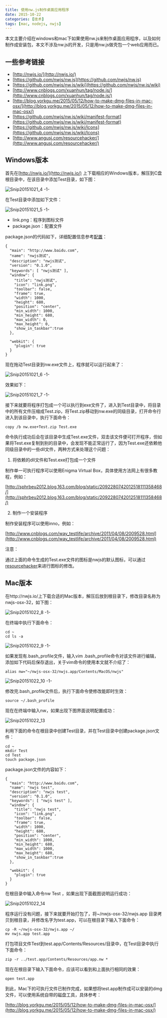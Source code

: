 ```yaml
---
title: 使用nw.js制作桌面应用程序
date: 2015-10-22
categories: [技术]
tags: [mac, nodejs, nwjs]
---
```


本文主要介绍在windows和mac下如果使用nw.js来制作桌面应用程序，以及如何制作成安装包，本文不涉及nw.js的开发，只是用nw.js做壳包一个web应用而已。
<!--more-->
## 一些参考链接

* [http://nwjs.io/](http://nwjs.io/)
* [https://github.com/nwjs/nw.js](https://github.com/nwjs/nw.js)
* [https://github.com/nwjs/nw.js/wiki](https://github.com/nwjs/nw.js/wiki)
* [http://www.cnblogs.com/xuanhun/tag/node.js/](http://www.cnblogs.com/xuanhun/tag/node.js/)
* [http://blog.yorkgu.me/2015/05/12/how-to-make-dmg-files-in-mac-osx/](http://blog.yorkgu.me/2015/05/12/how-to-make-dmg-files-in-mac-osx/)
* [https://github.com/nwjs/nw.js/wiki/manifest-format](https://github.com/nwjs/nw.js/wiki/manifest-format)
* [https://github.com/nwjs/nw.js/wiki/Icons](https://github.com/nwjs/nw.js/wiki/Icons)
* [http://www.angusj.com/resourcehacker/](http://www.angusj.com/resourcehacker/)

## Windows版本

首先在[http://nwjs.io/](http://nwjs.io/) 上下载相应的Windows版本，解压到C盘根目录中，在该目录中添加Test目录，如下图：

![Snip20151021_4 -1-](media/Snip20151021_4%20-1-.png)


在Test目录中添加如下文件：

![Snip20151021_5 -1-](media/Snip20151021_5%20-1-.png)


* link.png：程序到图标文件
* package.json：配置文件

package.json的代码如下，详细配置信息参考[配置](https://github.com/nwjs/nw.js/wiki/manifest-format)：

```
{
  "main": "http://www.baidu.com",
  "name": "nwjs测试",
  "description": "nwjs测试",
  "version": "0.1.0",
  "keywords": [ "nwjs测试" ],
  "window": {
    "title": "nwjs测试",
    "icon": "link.png",
    "toolbar": false,
    "frame": true,
    "width": 1000,
    "height": 680,
    "position": "center",
    "min_width": 1000,
    "min_height": 680,
    "max_width": 0,
    "max_height": 0,
    "show_in_taskbar":true
  },

  "webkit": {
    "plugin": true
  }
}
```

现在拖动Test目录到nw.exe文件上，程序就可以运行起来了：

![Snip20151021_6 -1-](media/Snip20151021_6%20-1-.png)


效果如下：

![Snip20151021_7 -1-](media/Snip20151021_7%20-1-.png)


接下来就要将程序打包成一个可以执行到exe文件了，进入到Test目录中，将目录中的所有文件压缩成Test.zip，将Test.zip移动到nw.exe的同级目录，打开命令行进入到该目录中，执行下面命令：

```
copy /b nw.exe+Test.zip Test.exe
```

命令执行成功后会在该目录中生成Test.exe文件，双击该文件便可打开程序，但如果将Test.exe复制到别的目录中，会发现不能正常运行了，因为Test.exe还依赖他同级目录中的一些dll文件，两种方式来处理这个问题：

1. 将依赖的dll文件和Test.exe打包成一个文件

制作单一可执行程序可以使用Enigma Virtual Box，具体使用方法网上有很多教程，例如：

[http://sphrbeu2012.blog.163.com/blog/static/2092280742012518111358468/](http://sphrbeu2012.blog.163.com/blog/static/2092280742012518111358468/)

2. 制作一个安装程序

制作安装程序可以使用inno，例如：

[http://www.cnblogs.com/way_testlife/archive/2011/04/08/2009528.html](http://www.cnblogs.com/way_testlife/archive/2011/04/08/2009528.html)

注意：

通过上面的命令生成的Test.exe文件的图标是nwjs的默认图标，可以通过[resourcehacker](http://www.angusj.com/resourcehacker/)来进行图标的修改。

## Mac版本

在http://nwjs.io/上下载合适的Mac版本，解压后放到根目录下，修改目录名称为nwjs-osx-32，如下图：

![Snip20151022_8 -1-](media/Snip20151022_8%20-1-.png)


在终端中执行下面命令：

```
cd ~
cd ls -a 
```

![Snip20151022_9 -1-](media/Snip20151022_9%20-1-.png)


如果发现有.bash_profile文件，输入vim .bash_profile命令对该文件进行编辑，添加如下代码后保存退出，关于vim命令的使用本文就不介绍了：

```
alias nw="~/nwjs-osx-32/nwjs.app/Contents/MacOS/nwjs"
```

![Snip20151022_10 -1-](media/Snip20151022_10%20-1-.png)


修改完.bash_profile文件后，执行下面命令使修改能即时生效：

```
source ~/.bash_profile 
```

现在在终端中输入nw，如果出现下图界面说明配置成功：

![Snip20151022_13](media/Snip20151022_13.png)


利用下面的命令在根目录中创建Test目录，并在Test目录中创建package.json文件：

```
cd ~
mkdir Test
cd Test
touch package.json
```

package.json文件的内容如下：

```
{
  "main": "http://www.baidu.com",
  "name": "nwjs test",
  "description": "nwjs test",
  "version": "0.1.0",
  "keywords": [ "nwjs test" ],
  "window": {
    "title": "nwjs test",
    "icon": "link.png",
    "toolbar": false,
    "frame": true,
    "width": 1000,
    "height": 680,
    "position": "center",
    "min_width": 1000,
    "min_height": 680,
    "max_width": 1000,
    "max_height": 680,
    "show_in_taskbar":true
  },

  "webkit": {
    "plugin": true
  }
}
```

在根目录中输入命令nw Test ，如果出现下面截图说明运行成功：

![Snip20151022_14](media/Snip20151022_14.png)


程序运行没有问题，接下来就要开始打包了，将~/nwjs-osx-32/nwjs.app 目录拷贝到根目录，并修改名字为test.app，可以在根目录下输入下面命令：

```
cp -R ~/nwjs-osx-32/nwjs.app ~/
mv nwjs.app test.app
```

打包项目文件Test到test.app/Contents/Resources/目录中，在Test目录中执行下面命令：

```
zip -r ../test.app/Contents/Resources/app.nw *
```

现在在根目录下输入下面命令，应该可以看到和上面执行相同的效果：

```
open test.app
```

到此，Mac下的可执行文件已制作完成，如果想将test.app制作成可以安装的dmg文件，可以使用系统自带的磁盘工具，具体参考：

[http://blog.yorkgu.me/2015/05/12/how-to-make-dmg-files-in-mac-osx/](http://blog.yorkgu.me/2015/05/12/how-to-make-dmg-files-in-mac-osx/)

